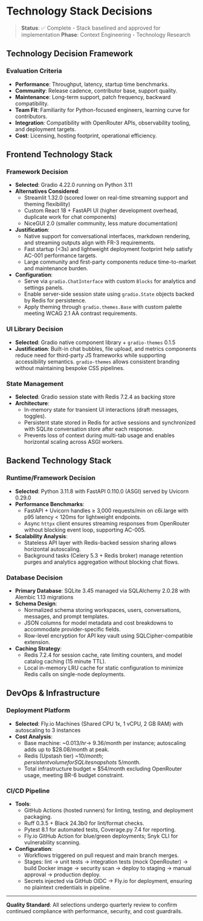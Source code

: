 # Technology Stack Decisions

> **Status**: ✅ Complete - Stack baselined and approved for implementation
> **Phase**: Context Engineering - Technology Research

## Technology Decision Framework

### Evaluation Criteria
- **Performance**: Throughput, latency, startup time benchmarks.
- **Community**: Release cadence, contributor base, support quality.
- **Maintenance**: Long-term support, patch frequency, backward compatibility.
- **Team Fit**: Familiarity for Python-focused engineers, learning curve for contributors.
- **Integration**: Compatibility with OpenRouter APIs, observability tooling, and deployment targets.
- **Cost**: Licensing, hosting footprint, operational efficiency.

## Frontend Technology Stack

### Framework Decision
- **Selected**: Gradio 4.22.0 running on Python 3.11
- **Alternatives Considered**:
  - Streamlit 1.32.0 (scored lower on real-time streaming support and theming flexibility)
  - Custom React 18 + FastAPI UI (higher development overhead, duplicate work for chat components)
  - NiceGUI 2.0 (smaller community, less mature documentation)
- **Justification**:
  - Native support for conversational interfaces, markdown rendering, and streaming outputs align with FR-3 requirements.
  - Fast startup (<3s) and lightweight deployment footprint help satisfy AC-001 performance targets.
  - Large community and first-party components reduce time-to-market and maintenance burden.
- **Configuration**:
  - Serve via `gradio.ChatInterface` with custom `Blocks` for analytics and settings panels.
  - Enable server-side session state using `gradio.State` objects backed by Redis for persistence.
  - Apply theming through `gradio.themes.Base` with custom palette meeting WCAG 2.1 AA contrast requirements.

### UI Library Decision
- **Selected**: Gradio native component library + `gradio-themes` 0.1.5
- **Justification**: Built-in chat bubbles, file upload, and metrics components reduce need for third-party JS frameworks while supporting accessibility semantics. `gradio-themes` allows consistent branding without maintaining bespoke CSS pipelines.

### State Management
- **Selected**: Gradio session state with Redis 7.2.4 as backing store
- **Architecture**:
  - In-memory state for transient UI interactions (draft messages, toggles).
  - Persistent state stored in Redis for active sessions and synchronized with SQLite conversation store after each response.
  - Prevents loss of context during multi-tab usage and enables horizontal scaling across ASGI workers.

## Backend Technology Stack

### Runtime/Framework Decision
- **Selected**: Python 3.11.8 with FastAPI 0.110.0 (ASGI) served by Uvicorn 0.29.0
- **Performance Benchmarks**:
  - FastAPI + Uvicorn handles ≥ 3,000 requests/min on c6i.large with p95 latency < 120ms for lightweight endpoints.
  - Async `httpx` client ensures streaming responses from OpenRouter without blocking event loop, supporting AC-005.
- **Scalability Analysis**:
  - Stateless API layer with Redis-backed session sharing allows horizontal autoscaling.
  - Background tasks (Celery 5.3 + Redis broker) manage retention purges and analytics aggregation without blocking chat flows.

### Database Decision
- **Primary Database**: SQLite 3.45 managed via SQLAlchemy 2.0.28 with Alembic 1.13 migrations
- **Schema Design**:
  - Normalized schema storing workspaces, users, conversations, messages, and prompt templates.
  - JSON columns for model metadata and cost breakdowns to accommodate provider-specific fields.
  - Row-level encryption for API key vault using SQLCipher-compatible extension.
- **Caching Strategy**:
  - Redis 7.2.4 for session cache, rate limiting counters, and model catalog caching (15 minute TTL).
  - Local in-memory LRU cache for static configuration to minimize Redis calls on single-node deployments.

## DevOps & Infrastructure

### Deployment Platform
- **Selected**: Fly.io Machines (Shared CPU 1x, 1 vCPU, 2 GB RAM) with autoscaling to 3 instances
- **Cost Analysis**:
  - Base machine: ~$0.013/hr → ~$9.36/month per instance; autoscaling adds up to $28.08/month at peak.
  - Redis (Upstash tier) ~$10/month; persistent volume for SQLite snapshots ~$5/month.
  - Total infrastructure budget ≈ $54/month excluding OpenRouter usage, meeting BR-6 budget constraint.

### CI/CD Pipeline
- **Tools**:
  - GitHub Actions (hosted runners) for linting, testing, and deployment packaging.
  - Ruff 0.3.5 + Black 24.3b0 for lint/format checks.
  - Pytest 8.1 for automated tests, Coverage.py 7.4 for reporting.
  - Fly.io GitHub Action for blue/green deployments; Snyk CLI for vulnerability scanning.
- **Configuration**:
  - Workflows triggered on pull request and main branch merges.
  - Stages: lint → unit tests → integration tests (mock OpenRouter) → build Docker image → security scan → deploy to staging → manual approval → production deploy.
  - Secrets injected via GitHub OIDC → Fly.io for deployment, ensuring no plaintext credentials in pipeline.

---
**Quality Standard**: All selections undergo quarterly review to confirm continued compliance with performance, security, and cost guardrails.
